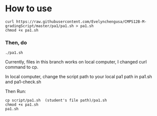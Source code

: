 # How to use

```
curl https://raw.githubusercontent.com/Evelynchengusa/CMPS12B-M-gradingScript/master/pa1/pa1.sh > pa1.sh
chmod +x pa1.sh
```

### Then, do

```
./pa1.sh
```

Currently, files in this branch works on local computer, I changed curl command to cp.

In local computer, change the script path to your local pa1 path in pa1.sh and pa1-check.sh

Then Run:
```
cp script/pa1.sh  (student's file path)/pa1.sh
chmod +x pa1.sh
pa1.sh
```
